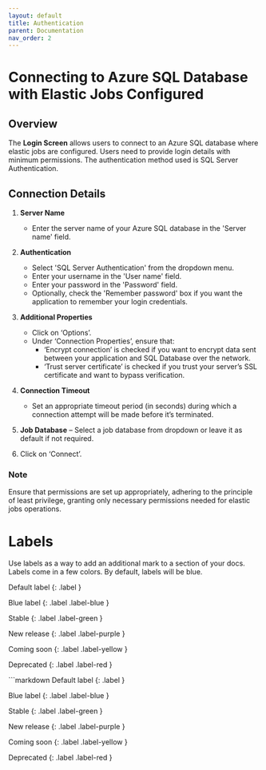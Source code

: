 ```yaml
---
layout: default
title: Authentication
parent: Documentation
nav_order: 2
---
```

# Connecting to Azure SQL Database with Elastic Jobs Configured

## Overview
The **Login Screen** allows users to connect to an Azure SQL database where elastic jobs are configured. Users need to provide login details with minimum permissions. The authentication method used is SQL Server Authentication.

## Connection Details

1. **Server Name**
   - Enter the server name of your Azure SQL database in the 'Server name' field.

2. **Authentication**
   - Select 'SQL Server Authentication' from the dropdown menu.
   - Enter your username in the 'User name' field.
   - Enter your password in the 'Password' field.
   - Optionally, check the 'Remember password' box if you want the application to remember your login credentials.

3. **Additional Properties**
    - Click on ‘Options’.
    - Under ‘Connection Properties’, ensure that:
        - ‘Encrypt connection’ is checked if you want to encrypt data sent between your application and SQL Database over the network.
        - ‘Trust server certificate’ is checked if you trust your server’s SSL certificate and want to bypass verification.

4. **Connection Timeout**
    - Set an appropriate timeout period (in seconds) during which a connection attempt will be made before it’s terminated.

5. **Job Database**
    – Select a job database from dropdown or leave it as default if not required.

6. Click on ‘Connect’.

### Note
Ensure that permissions are set up appropriately, adhering to the principle of least privilege, granting only necessary permissions needed for elastic jobs operations.


# Labels

Use labels as a way to add an additional mark to a section of your docs. Labels come in a few colors. By default, labels will be blue.

<div class="code-example" markdown="1">
Default label
{: .label }

Blue label
{: .label .label-blue }

Stable
{: .label .label-green }

New release
{: .label .label-purple }

Coming soon
{: .label .label-yellow }

Deprecated
{: .label .label-red }
</div>
```markdown
Default label
{: .label }

Blue label
{: .label .label-blue }

Stable
{: .label .label-green }

New release
{: .label .label-purple }

Coming soon
{: .label .label-yellow }

Deprecated
{: .label .label-red }
```
